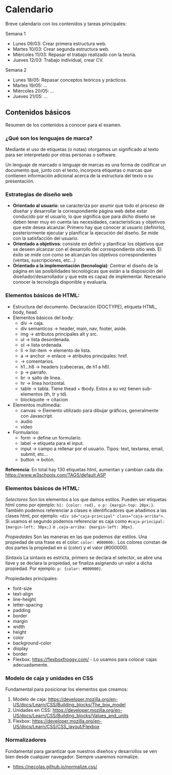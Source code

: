 # Calendario

Breve calendario con los contenidos y tareas principales:

Semana 1

-   Lunes 09/03: Crear primera estructura web.
-   Martes 10/03: Crear segunda estructura web.
-   Miércoles 11/03: Repasar el trabajo realizado con la teoría.
-   Jueves 12/03: Trabajo individual, crear CV.

Semana 2

-   Lunes 18/05: Repasar conceptos teóricos y prácticos.
-   Martes 19/05: ...
-   Miércoles 20/05: ...
-   Jueves 21/05: ...

## Contenidos básicos

Resumen de los contenidos a conocer para el examen.

### ¿Qué son los lenguajes de marca?

Mediante el uso de etiquetas (o notas) otorgamos un significado al texto para ser interpretado por otras personas o software.

Un lenguaje de marcado o lenguaje de marcas es una forma de codificar un documento que, junto con el texto, incorpora etiquetas o marcas que contienen información adicional acerca de la estructura del texto o su presentación.

### Estrategias de diseño web

-   **Orientado al usuario**: se caracteriza por asumir que todo el proceso de diseñar y desarrollar la correspondiente página web debe estar conducido por el usuario, lo que significa que para dicho diseño se deben tener muy en cuenta las necesidades, características y objetivos que este desea alcanzar. Primero hay que conocer al usuario (definirlo), posteriormente ejecutar y planificar la ejecución del diseño. Se mide con la satisfacción del usuario.
-   **Orientado a objetivos**: consiste en definir y planificar los objetivos que se deseen alcanzar con el desarrollo del correspondiente sitio web. El éxito se mide con como se alcanzan los objetivos correspondientes (ventas, suscripciones, etc...)
-   **Orientado a la implementación (tecnología)**: Centrar el diseño de la página en las posibilidades tecnológicas que están a la disposición del diseñador/desarrollador y que este es capaz de implementar. Necesario conocer la tecnología disponible y evaluarla.

### Elementos básicos de HTML:

-   Estructura del documento. Declaración (DOCTYPE), etiqueta HTML, body, head.
-   Elementos básicos del body:
    -   div -> caja.
    -   div semanticos -> header, main, nav, footer, aside.
    -   img -> atributos principales alt y src.
    -   ul -> lista desordenada.
    -   ol -> lista ordenada.
    -   li -> list-item -> elemento de lista.
    -   a -> anchor -> enlace -> atributos principales: href.
    -   **<!--...-->** -> comentarios.
    -   h1...h6 -> headers (cabeceras, de h1 a h6).
    -   p -> parrafo.
    -   br -> salto de linea.
    -   hr -> linea horizontal.
    -   table -> tabla. Tiene thead + tbody. Estos a su vez tienen sub-elementos (th, tr y td).
    -   blockquote -> citacion
-   Elementos multimedia:
    -   canvas -> Elemento utilizado para dibujar gráficos, generalmente con Javascript.
    -   audio
    -   video
-   Formularios:
    -   form -> define un formulario.
    -   label -> etiqueta para el input.
    -   input -> campo a rellenar por el usuario. Tipos: text, textarea, email, submit, etc...
    -   button -> botón.

**Referencia**: En total hay 130 etiquetas html, aumentan y cambian cada día: https://www.w3schools.com/TAGS/default.ASP

### Elementos básicos de HTML:

_Selectores_
Son los elementos a los que damos estilos. Pueden ser etiquetas html como por ejemplo: `h1: {color: red}, o p: {margin-top: 20px;}`. También podemos referenciar a clases e identificadores que añadimos a las clases html, por ejemplo: `<div id="caja-principal" class="caja-arriba">`. Si usamos el segundo podemos referenciar es caja como `#caja-principal: {margin-left: 30px;}` o `.caja-arriba: {margin-left: 30px}`.

_Propiedades_
Son las maneras en las que podemos dar estilos. Una propiedad de una frase es el color: `color: #000000;`. Los colores constan de dos partes la propiedad en si (color) y el valor (#000000).

_Sintaxis_
La sintaxis es estricta, primero se declara el selector, se abre una llave y se declara la propiedad, se finaliza asignando un valor a dicha propiedad. Por ejemplo: `p: {color: #000000}`.

Propiedades principales:

-   font-size
-   text-align
-   line-height
-   letter-spacing
-   padding
-   border
-   margin
-   width
-   height
-   color
-   background-color
-   display
-   border
-   Flexbox: https://flexboxfroggy.com/ - Lo usamos para colocar cajas adecuadamente.

### Modelo de caja y unidades en CSS

Fundamental para posicionar los elementos que creamos:

1. Modelo de caja: https://developer.mozilla.org/en-US/docs/Learn/CSS/Building_blocks/The_box_model
2. Unidades en CSS: https://developer.mozilla.org/en-US/docs/Learn/CSS/Building_blocks/Values_and_units
3. Flexbox: https://developer.mozilla.org/en-US/docs/Learn/CSS/CSS_layout/Flexbox

### Normalizadores

Fundamental para garantizar que nuestros diseños y desarrollos se ven bien desde cualquier navegador. Siempre usaremos normalize.

-   https://necolas.github.io/normalize.css/
